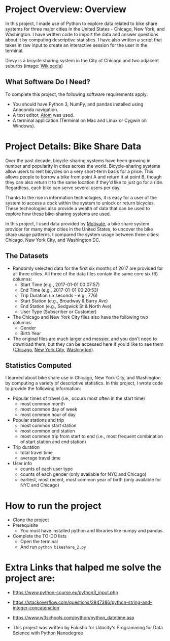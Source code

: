 # Project Overview: Overview
In this project, I made use of Python to explore data related to bike share systems for three major cities in the United States - Chicago, New York, and Washington. I have written code to import the data and answer questions about it by computing descriptive statistics. I have also written a script that takes in raw input to create an interactive session for the user in the terminal.

Divvy is a bicycle sharing system in the City of Chicago and two adjacent suburbs (image: [Wikipedia](https://en.wikipedia.org/wiki/Divvy))

## What Software Do I Need?
To complete this project, the following software requirements apply:
* You should have Python 3, NumPy, and pandas installed using Anaconda navigation.
* A text editor,  [Atom](https://atom.io/) was used.
* A terminal application (Terminal on Mac and Linux or Cygwin on Windows).

# Project Details: Bike Share Data
Over the past decade, bicycle-sharing systems have been growing in number and popularity in cities across the world. Bicycle-sharing systems allow users to rent bicycles on a very short-term basis for a price. This allows people to borrow a bike from point A and return it at point B, though they can also return it to the same location if they'd like to just go for a ride. Regardless, each bike can serve several users per day.

Thanks to the rise in information technologies, it is easy for a user of the system to access a dock within the system to unlock or return bicycles. These technologies also provide a wealth of data that can be used to explore how these bike-sharing systems are used.

In this project, I used data provided by [Motivate](https://www.motivateco.com/), a bike share system provider for many major cities in the United States, to uncover the bike share usage patterns. I compared the system usage between three cities: Chicago, New York City, and Washington DC.

## The Datasets
* Randomly selected data for the first six months of 2017 are provided for all three cities. All three of the data files contain the same core six (6) columns:
    * Start Time (e.g., 2017-01-01 00:07:57)
    * End Time (e.g., 2017-01-01 00:20:53)
    * Trip Duration (in seconds - e.g., 776)
    * Start Station (e.g., Broadway & Barry Ave)
    * End Station (e.g., Sedgwick St & North Ave)
    * User Type (Subscriber or Customer)
* The Chicago and New York City files also have the following two columns:
    * Gender
    * Birth Year
* The original files are much larger and messier, and you don't need to download them, but they can be accessed here if you'd like to see them ([Chicago](https://www.divvybikes.com/system-data), [New York City](https://www.citibikenyc.com/system-data), [Washington](https://www.capitalbikeshare.com/system-data)). 

## Statistics Computed
I learned about bike share use in Chicago, New York City, and Washington by computing a variety of descriptive statistics. In this project, I wrote code to provide the following information:
* Popular times of travel (i.e., occurs most often in the start time)
    * most common month
    * most common day of week
    * most common hour of day
* Popular stations and trip
    * most common start station
    * most common end station
    * most common trip from start to end (i.e., most frequent combination of start station and end station)
* Trip duration
    * total travel time
    * average travel time
* User info
    * counts of each user type
    * counts of each gender (only available for NYC and Chicago)
    * earliest, most recent, most common year of birth (only available for NYC and Chicago)

# How to run the project
* Clone the project
* Prerequisite
    * You must have installed python and libraries like numpy and pandas.
* Complete the TO-DO lists
    * Open the terminal
    * And run
    ```python bikeshare_2.py```

# Extra Links that halped me solve the project are:
* https://www.python-course.eu/python3_input.php
* https://stackoverflow.com/questions/2847386/python-string-and-integer-concatenation
* https://www.w3schools.com/python/python_datetime.asp

* This project was written by Folusho for Udacity's Programming for Data Science with Python Nanodegree
